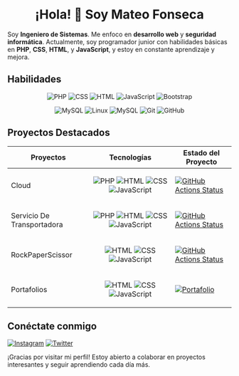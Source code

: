 <h1 align="center">¡Hola! 👋 Soy Mateo Fonseca</h1>

Soy **Ingeniero de Sistemas**. Me enfoco en **desarrollo web** y **seguridad informática**. Actualmente, soy programador junior con habilidades básicas en **PHP**, **CSS**, **HTML**, y **JavaScript**, y estoy en constante aprendizaje y mejora.

## Habilidades

<p align="center">
  <img src="https://img.shields.io/badge/PHP-777BB4?style=for-the-badge&logo=php&logoColor=white" alt="PHP"/>
  <img src="https://img.shields.io/badge/CSS-1572B6?style=for-the-badge&logo=css3&logoColor=white" alt="CSS"/>
  <img src="https://img.shields.io/badge/HTML-E34F26?style=for-the-badge&logo=html5&logoColor=white" alt="HTML"/>
  <img src="https://img.shields.io/badge/JavaScript-F7DF1E?style=for-the-badge&logo=javascript&logoColor=black" alt="JavaScript"/>
  <img src="https://img.shields.io/badge/Bootstrap-563D7C?style=for-the-badge&logo=bootstrap&logoColor=white" alt="Bootstrap"/>
</p>

<p align="center">
 <img src="https://img.shields.io/badge/MySQL-4479A1?style=for-the-badge&logo=mysql&logoColor=white" alt="MySQL"/>
  <img src="https://img.shields.io/badge/Linux-FCC624?style=for-the-badge&logo=linux&logoColor=black" alt="Linux"/>
  <img src="https://img.shields.io/badge/MySQL-4479A1?style=for-the-badge&logo=mysql&logoColor=white" alt="MySQL"/>
  <img src="https://img.shields.io/badge/Git-F05032?style=for-the-badge&logo=git&logoColor=white" alt="Git"/>
  <img src="https://img.shields.io/badge/GitHub-181717?style=for-the-badge&logo=github&logoColor=white" alt="GitHub"/>
</p>

## Proyectos Destacados

<p align="center">

| Proyectos | Tecnologías | Estado del Proyecto |
| --- | --- | --- |
| Cloud | <p align="center"> <img src="https://img.shields.io/badge/PHP-777BB4?style=for-the-badge&logo=php&logoColor=white" alt="PHP"/> <img src="https://img.shields.io/badge/HTML-E34F26?style=for-the-badge&logo=html5&logoColor=white" alt="HTML"/> <img src="https://img.shields.io/badge/CSS-1572B6?style=for-the-badge&logo=css3&logoColor=white" alt="CSS"/> <img src="https://img.shields.io/badge/JavaScript-F7DF1E?style=for-the-badge&logo=javascript&logoColor=black" alt="JavaScript"/> </p> | [![GitHub Actions Status](https://img.shields.io/badge/Estado%20del%20Proyecto-Completado-brightgreen)](https://github.com/MatFon73/Cloud) |
| Servicio De Transportadora | <p align="center"> <img src="https://img.shields.io/badge/PHP-777BB4?style=for-the-badge&logo=php&logoColor=white" alt="PHP"/> <img src="https://img.shields.io/badge/HTML-E34F26?style=for-the-badge&logo=html5&logoColor=white" alt="HTML"/> <img src="https://img.shields.io/badge/CSS-1572B6?style=for-the-badge&logo=css3&logoColor=white" alt="CSS"/> <img src="https://img.shields.io/badge/JavaScript-F7DF1E?style=for-the-badge&logo=javascript&logoColor=black" alt="JavaScript"/> </p> | [![GitHub Actions Status](https://img.shields.io/badge/Estado%20del%20Proyecto-Completado-brightgreen)](https://github.com/MatFon73/ServicioDeTransportadora) |
| RockPaperScissor | <p align="center"> <img src="https://img.shields.io/badge/HTML-E34F26?style=for-the-badge&logo=html5&logoColor=white" alt="HTML"/> <img src="https://img.shields.io/badge/CSS-1572B6?style=for-the-badge&logo=css3&logoColor=white" alt="CSS"/> <img src="https://img.shields.io/badge/JavaScript-F7DF1E?style=for-the-badge&logo=javascript&logoColor=black" alt="JavaScript"/> </p> | [![GitHub Actions Status](https://img.shields.io/badge/Estado%20del%20Proyecto-Completado-brightgreen)](https://github.com/MatFon73/RockPaperScissor) |
| Portafolios | <p align="center"> <img src="https://img.shields.io/badge/HTML-E34F26?style=for-the-badge&logo=html5&logoColor=white" alt="HTML"/> <img src="https://img.shields.io/badge/CSS-1572B6?style=for-the-badge&logo=css3&logoColor=white" alt="CSS"/> <img src="https://img.shields.io/badge/JavaScript-F7DF1E?style=for-the-badge&logo=javascript&logoColor=black" alt="JavaScript"/> </p> | [![Portafolio](https://img.shields.io/badge/Portafolio-Visitar-blue)](https://github.com/MatFon73/Portafolios) |

</p>

## Conéctate conmigo
[![Instagram](https://img.shields.io/badge/Instagram-Seguir-ff69b4)](https://www.instagram.com/matfon73/)
[![Twitter](https://img.shields.io/badge/Twitter-Seguir-1DA1F2)](https://x.com/MatFon73)

¡Gracias por visitar mi perfil! Estoy abierto a colaborar en proyectos interesantes y seguir aprendiendo cada día más.
